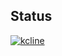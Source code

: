 ## Status

[![kcline](https://catalog.flipperzero.one/application/kcline/widget)](https://catalog.flipperzero.one/application/kcline/page)